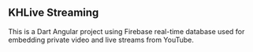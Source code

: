 ## KHLive Streaming

This is a Dart Angular project using Firebase real-time database used for embedding private video and live streams from YouTube.
